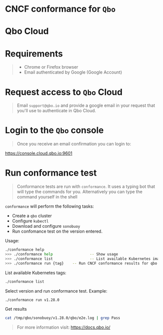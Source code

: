 # CNCF conformance for `Qbo`

# Qbo Cloud

# Requirements
> * Chrome or Firefox browser
> * Email authenticated by Google (Google Account)

# Request access to `Qbo` Cloud

> Email `support@qbo.io` and provide a google email in your request that you'll use to authenticate in Qbo Cloud.

# Login to the `Qbo` console

> Once you receive an email confirmation you can login to:

https://console.cloud.qbo.io:9601

# Run conformance test

> Conformance tests are run with `conformance`. It uses a typing bot that will type the commands for you. Alternatively you can type the command yourself in the shell


`conformance` will perform the following tasks:
* Create a `qbo` cluster
* Configure `kubectl`
* Download and configure `sonobuoy` 
* Run confomance test on the version entered.

Usage:

```bash
./conformance help
>>> ./conformance help                 -- Show usage
>>> ./conformance list                 -- List available Kubernetes image tags
>>> ./conformance run {tag}    -- Run CNCF conformance results for qbo
```

List available Kubernetes tags:

```bash
./conformance list
```
Select version and run conformance test. Example: 
```bash
./conformance run v1.28.0
```
Get results
```bash
cat /tmp/qbo/sonobuoy/v1.28.0/qbo/e2e.log | grep Pass
```
> For more information visit: https://docs.qbo.io/
